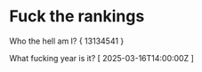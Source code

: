 # Fuck the rankings

Who the hell am I?
{ 13134541 }

What fucking year is it?
[ 2025-03-16T14:00:00Z ]
